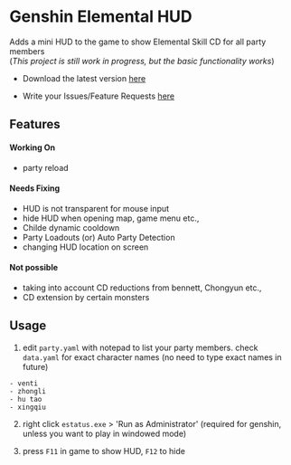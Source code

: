 # Genshin Elemental HUD
Adds a mini HUD to the game to show Elemental Skill CD for all party members  
(*This project is still work in progress, but the basic functionality works*)

* Download the latest version [here](https://github.com/bobyclaws/genshin-elemental-hud/releases)

* Write your Issues/Feature Requests [here](https://github.com/bobyclaws/genshin-elemental-hud/issues)

## Features

#### Working On
* party reload

#### Needs Fixing
* HUD is not transparent for mouse input
* hide HUD when opening map, game menu etc.,
* Childe dynamic cooldown
* Party Loadouts (or) Auto Party Detection
* changing HUD location on screen

#### Not possible
* taking into account CD reductions from bennett, Chongyun etc.,
* CD extension by certain monsters

## Usage

1) edit `party.yaml` with notepad to list your party members. check `data.yaml` for exact character names (no need to type exact names in future)

```
- venti
- zhongli
- hu tao
- xingqiu
```
2) right click `estatus.exe` > 'Run as Administrator' (required for genshin, unless you want to play in windowed mode)

3) press `F11` in game to show HUD, `F12` to hide
